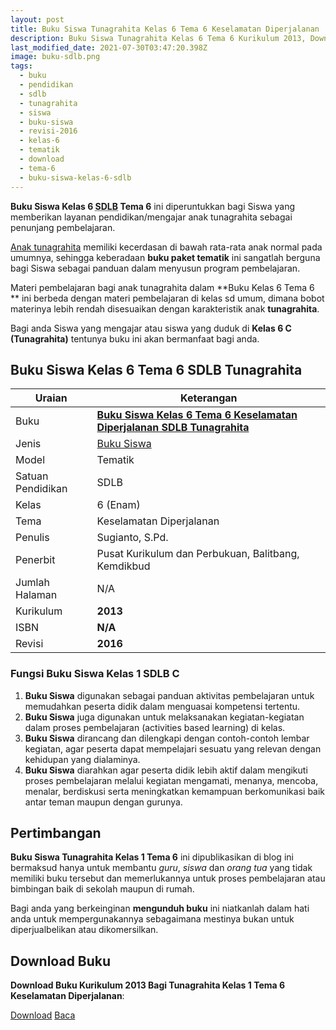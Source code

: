 ```yaml
---
layout: post
title: Buku Siswa Tunagrahita Kelas 6 Tema 6 Keselamatan Diperjalanan
description: Buku Siswa Tunagrahita Kelas 6 Tema 6 Kurikulum 2013, Download buku Kelas 6 Tema 6 Keselamatan Diperjalanan bagi tunagrahita
last_modified_date: 2021-07-30T03:47:20.398Z
image: buku-sdlb.png
tags:
  - buku
  - pendidikan
  - sdlb
  - tunagrahita
  - siswa
  - buku-siswa
  - revisi-2016
  - kelas-6
  - tematik
  - download
  - tema-6
  - buku-siswa-kelas-6-sdlb
---
```


**Buku Siswa Kelas 6 <abbr title="Sekolah Dasar Luar Biasa">SDLB</abbr> Tema 6** ini diperuntukkan bagi Siswa yang memberikan layanan pendidikan/mengajar anak tunagrahita sebagai penunjang pembelajaran.

[Anak tunagrahita](/teori/tunagrahita "Apa itu Tunagrahita") memiliki kecerdasan di bawah rata-rata anak normal pada umumnya, sehingga keberadaan **buku paket tematik** ini sangatlah berguna bagi Siswa sebagai panduan dalam menyusun program pembelajaran.

Materi pembelajaran bagi anak tunagrahita dalam **Buku Kelas 6 Tema 6 ** ini berbeda dengan materi pembelajaran di kelas sd umum, dimana bobot materinya lebih rendah disesuaikan dengan karakteristik anak **tunagrahita**.

Bagi anda Siswa yang mengajar atau siswa yang duduk di **Kelas 6 C (Tunagrahita)** tentunya buku ini akan bermanfaat bagi anda.

## Buku Siswa Kelas 6 Tema 6 SDLB Tunagrahita  

|Uraian|Keterangan|
| --- | --- |
|Buku|<a href="/bse/buku-siswa-tunagrahita-kelas-6-tema-6-keselamatan-diperjalanan" title="Buku Siswa Kelas 6 Tema 6 Keselamatan Diperjalanan SDLB Tunagrahita"><strong>Buku Siswa Kelas 6 Tema 6 Keselamatan Diperjalanan SDLB Tunagrahita</strong></a>|
|Jenis|<a href="/bse" title="Buku Siswa" target="_blank">Buku Siswa</a>|
|Model|Tematik|
|Satuan Pendidikan|SDLB|
|Kelas|6 (Enam)|
|Tema|Keselamatan Diperjalanan|
|Penulis| Sugianto, S.Pd.|
|Penerbit|Pusat Kurikulum dan Perbukuan, Balitbang, Kemdikbud|
|Jumlah Halaman|N/A|
|Kurikulum|<strong>2013</strong>|
|ISBN|<strong>N/A</strong>|
|Revisi|<strong>2016</strong>|


### Fungsi Buku Siswa Kelas 1 SDLB C
1. **Buku Siswa**  digunakan sebagai panduan aktivitas pembelajaran untuk memudahkan peserta didik dalam menguasai kompetensi tertentu.
2. **Buku Siswa**  juga digunakan untuk melaksanakan kegiatan-kegiatan dalam proses pembelajaran (activities based learning) di kelas.
3. **Buku Siswa** dirancang dan dilengkapi dengan contoh-contoh lembar kegiatan, agar peserta dapat mempelajari sesuatu yang relevan dengan kehidupan yang dialaminya.
4. **Buku Siswa** diarahkan agar peserta didik lebih aktif dalam mengikuti proses pembelajaran melalui kegiatan mengamati, menanya, mencoba, menalar, berdiskusi serta meningkatkan kemampuan berkomunikasi baik antar teman maupun dengan gurunya.


## Pertimbangan
**Buku Siswa Tunagrahita Kelas 1 Tema 6** ini dipublikasikan di blog ini bermaksud hanya untuk membantu _guru_, _siswa_ dan _orang tua_ yang tidak memiliki buku tersebut dan memerlukannya untuk proses pembelajaran atau bimbingan baik di sekolah maupun di rumah.

Bagi anda yang berkeinginan <b>mengunduh buku</b> ini niatkanlah dalam hati anda untuk mempergunakannya sebagaimana mestinya bukan untuk diperjualbelikan atau dikomersilkan.
  
## Download Buku
**Download Buku Kurikulum 2013 Bagi Tunagrahita Kelas 1 Tema 6 Keselamatan Diperjalanan**:
<p class="center"><a class="button download" href="https://docs.google.com/uc?export=download&id=11mspakjjwoyibBlXxh9B9HWyfGdLSWlB" rel="nofollow" target="_blank" title="Download Buku Siswa Tunagrahita Kelas 1 Tema 6 Keselamatan Diperjalanan">Download</a>
<a class="button demo open-dialog" href="https://drive.google.com/file/d/11mspakjjwoyibBlXxh9B9HWyfGdLSWlB/preview" rel="nofollow" target="_blank" title="Baca Buku Siswa Tunagrahita Kelas 1 Tema 6 Keselamatan Diperjalanan">Baca</a></p>
